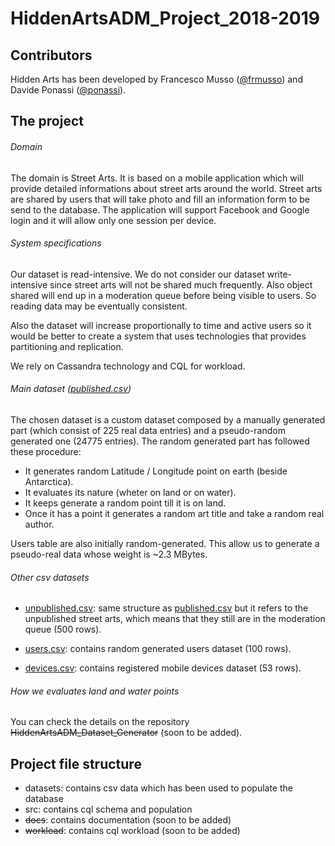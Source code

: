 # HiddenArtsADM_Project_2018-2019
## Contributors
Hidden Arts has been developed by Francesco Musso ([@frmusso](https://github.com/frmusso)) and Davide Ponassi ([@ponassi](https://github.com/ponassi)).

## The project
###### Domain
The domain is Street Arts. It is based on a mobile application which will provide detailed informations about street arts around the world. Street arts are shared by users that will take photo and fill an information form to be send to the database. The application will support Facebook and Google login and it will allow only one session per device.

###### System specifications
Our dataset is read-intensive. We do not consider our dataset write-intensive since street arts will not be shared much frequently. Also object shared will end up in a moderation queue before being visible to users. So reading data may be eventually consistent.

Also the dataset will increase proportionally to time and active users so it would be better to create a system that uses technologies that provides partitioning and replication.

We rely on Cassandra technology and CQL for workload.

###### Main dataset ([published.csv](/datasets/published.csv))
The chosen dataset is a custom dataset composed by a manually generated part (which consist of 225 real data entries) and a pseudo-random generated one (24775 entries). The random generated part has followed these procedure:

- It generates random Latitude / Longitude point on earth (beside Antarctica).
- It evaluates its nature (wheter on land or on water).
- It keeps generate a random point till it is on land.
- Once it has a point it generates a random art title and take a random real author.

Users table are also initially random-generated.
This allow us to generate a pseudo-real data whose weight is ~2.3 MBytes.

###### Other csv datasets

- [unpublished.csv](/datasets/unpublished.csv): same structure as [published.csv](/datasets/published.csv) but it refers to the unpublished street arts, which means that they still are in the moderation queue (500 rows).

- [users.csv](/datasets/users.csv): contains random generated users dataset (100 rows).

- [devices.csv](/datasets/devices.csv): contains registered mobile devices dataset (53 rows).

###### How we evaluates land and water points
You can check the details on the repository ~~HiddenArtsADM_Dataset_Generator~~ (soon to be added).

## Project file structure
- datasets: contains csv data which has been used to populate the database
- src: contains cql schema and population
- ~~docs~~: contains documentation (soon to be added)
- ~~workload~~: contains cql workload (soon to be added)
